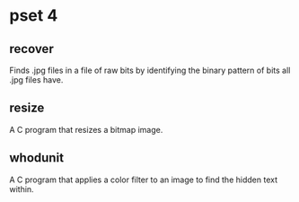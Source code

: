 # pset 4

## recover

Finds .jpg files in a file of raw bits by identifying the binary pattern of bits all .jpg files have.

## resize

A C program that resizes a bitmap image.

## whodunit

A C program that applies a color filter to an image to find the hidden text within.
